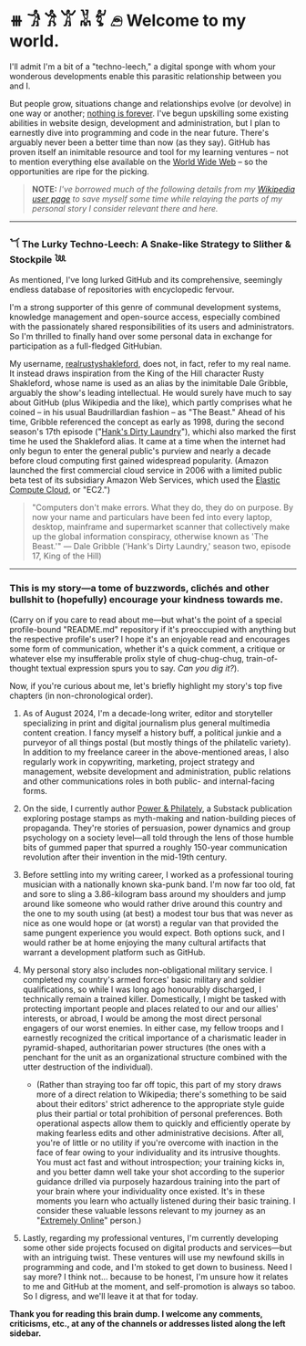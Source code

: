 # ⧻ 𓀞 𓀟 𓀠 𓀡 𓀤 𓂉 Welcome to my world.

I'll admit I'm a bit of a "techno-leech," a digital sponge with whom your wonderous developments enable this parasitic relationship between you and I.

But people grow, situations change and relationships evolve (or devolve) in one way or another; [nothing is forever](https://www.youtube.com/watch?v=S_TdhhrUrv8). I've begun upskilling some existing abilities in website design, development and administration, but I plan to earnestly dive into programming and code in the near future. There's arguably never been a better time than now (as they say). GitHub has proven itself an inimitable resource and tool for my learning ventures – not to mention everything else available on the [World Wide Web](https://rationalwiki.org/wiki/Internet#.22Internet.22_vs._.22World_Wide_Web.22) – so the opportunities are ripe for the picking.

> **NOTE:** *I've borrowed much of the following details from my [Wikipedia user page](https://en.wikipedia.org/wiki/User:Real_Rusty_Shakleford) to save myself some time while relaying the parts of my personal story I consider relevant there and here.*

---

### 𓆔 The Lurky Techno-Leech: A Snake-like Strategy to Slither & Stockpile 𓆙

As mentioned, I've long lurked GitHub and its comprehensive, seemingly endless database of repositories with encyclopedic fervour.

I'm a strong supporter of this genre of communal development systems, knowledge management and open-source access, especially combined with the passionately shared responsibilities of its users and administrators. So I'm thrilled to finally hand over some personal data in exchange for participation as a full-fledged GitHubian.

My username, [realrustyshakleford](https://github.com/realrustyshakleford), does not, in fact, refer to my real name. It instead draws inspiration from the King of the Hill character Rusty Shakleford, whose name is used as an alias by the inimitable Dale Gribble, arguably the show's leading intellectual. He would surely have much to say about GitHub (plus Wikipedia and the like), which partly comprises what he coined – in his usual Baudrillardian fashion – as "The Beast." Ahead of his time, Gribble referenced the concept as early as 1998, during the second season's 17th episode ("[Hank's Dirty Laundry](https://kingofthehill.fandom.com/wiki/Hank%27s_Dirty_Laundry)"), whichi also marked the first time he used the Shakleford alias. It came at a time when the internet had only begun to enter the general public's purview and nearly a decade before cloud computing first gained widespread popularity. (Amazon launched the first commercial cloud service in 2006 with a limited public beta test of its subsidiary Amazon Web Services, which used the [Elastic Compute Cloud](https://en.wikipedia.org/wiki/Amazon_Elastic_Compute_Cloud), or "EC2.")

> "Computers don't make errors. What they do, they do on purpose. By now your name and particulars have been fed into every laptop, desktop, mainframe and supermarket scanner that collectively make up the global information conspiracy, otherwise known as 'The Beast.'" — Dale Gribble ('Hank's Dirty Laundry,' season two, episode 17, King of the Hill)

---

### This is my story—a tome of buzzwords, clichés and other bullshit to (hopefully) encourage your kindness towards me.

(Carry on if you care to read about me—but what's the point of a special profile-bound "README.md" repository if it's preoccupied with anything but the respective profile's user? I hope it's an enjoyable read and encourages some form of communication, whether it's a quick comment, a critique or whatever else my insufferable prolix style of chug-chug-chug, train-of-thought textual expression spurs you to say. *Can you dig it?*).

Now, if you're curious about me, let's briefly highlight my story's top five chapters (in non-chronological order).

1. As of August 2024, I'm a decade-long writer, editor and storyteller specializing in print and digital journalism plus general multimedia content creation. I fancy myself a history buff, a political junkie and a purveyor of all things postal (but mostly things of the philatelic variety). In addition to my freelance career in the above-mentioned areas, I also regularly work in copywriting, marketing, project strategy and management, website development and administration, public relations and other communications roles in both public- and internal-facing forms.

2. On the side, I currently author [Power & Philately](https://powerandphilately.substack.com), a Substack publication exploring postage stamps as myth-making and nation-building pieces of propaganda. They're stories of persuasion, power dynamics and group psychology on a society level—all told through the lens of those humble bits of gummed paper that spurred a roughly 150-year communication revolution after their invention in the mid-19th century.

3. Before settling into my writing career, I worked as a professional touring musician with a nationally known ska-punk band. I'm now far too old, fat and sore to sling a 3.86-kilogram bass around my shoulders and jump around like someone who would rather drive around this country and the one to my south using (at best) a modest tour bus that was never as nice as one would hope or (at worst) a regular van that provided the same pungent experience you would expect. Both options suck, and I would rather be at home enjoying the many cultural artifacts that warrant a development platform such as GitHub.

4. My personal story also includes non-obligational military service. I completed my country's armed forces' basic military and soldier qualifications, so while I was long ago honourably discharged, I technically remain a trained killer. Domestically, I might be tasked with protecting important people and places related to our and our allies' interests, or abroad, I would be among the most direct personal engagers of our worst enemies. In either case, my fellow troops and I earnestly recognized the critical importance of a charismatic leader in pyramid-shaped, authoritarian power structures (the ones with a penchant for the unit as an organizational structure combined with the utter destruction of the individual).
   - (Rather than straying too far off topic, this part of my story draws more of a direct relation to Wikipedia; there's something to be said about their editors' strict adherence to the appropriate style guide plus their partial or total prohibition of personal preferences. Both operational aspects allow them to quickly and efficiently operate by making fearless edits and other administrative decisions. After all, you're of little or no utility if you're overcome with inaction in the face of fear owing to your individuality and its intrusive thoughts. You must act fast and without introspection; your training kicks in, and you better damn well take your shot according to the superior guidance drilled via purposely hazardous training into the part of your brain where your individuality once existed. It's in these moments you learn who actually listened during their basic training. I consider these valuable lessons relevant to my journey as an "[Extremely Online](https://en.wikipedia.org/wiki/Extremely_online)" person.)

5. Lastly, regarding my professional ventures, I'm currently developing some other side projects focused on digital products and services—but with an intriguing twist. These ventures will use my newfound skills in programming and code, and I'm stoked to get down to business. Need I say more? I think not... because to be honest, I'm unsure how it relates to me and GitHub at the moment, and self-promotion is always so taboo. So I digress, and we'll leave it at that for today.

**Thank you for reading this brain dump. I welcome any comments, criticisms, etc., at any of the channels or addresses listed along the left sidebar.**

<!--
**realrustyshakleford/realrustyshakleford** is a ✨ _special_ ✨ repository because its `README.md` (this file) appears on your GitHub profile.

Here are some ideas to get you started:

- 🔭 I’m currently working on ...
- 🌱 I’m currently learning ...
- 👯 I’m looking to collaborate on ...
- 🤔 I’m looking for help with ...
- 💬 Ask me about ...
- 📫 How to reach me: ...
- 😄 Pronouns: ...
- ⚡ Fun fact: ...
-->
